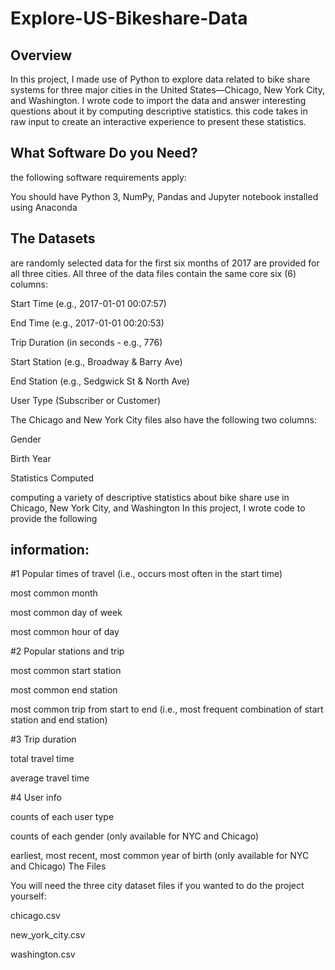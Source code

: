 # Explore-US-Bikeshare-Data
## Overview
In this project, I made use of Python to explore data related to bike share systems for three major cities in the United States—Chicago, New York City, and Washington. I wrote code to import the data and answer interesting questions about it by computing descriptive statistics. this code takes in raw input to create an interactive experience to present these statistics.

## What Software Do you Need?
the following software requirements apply:

You should have Python 3, NumPy, Pandas and Jupyter notebook installed using Anaconda
## The Datasets
are randomly selected data for the first six months of 2017 are provided for all three cities. All three of the data files contain the same core six (6) columns:


Start Time (e.g., 2017-01-01 00:07:57)

End Time (e.g., 2017-01-01 00:20:53)

Trip Duration (in seconds - e.g., 776)

Start Station (e.g., Broadway & Barry Ave)

End Station (e.g., Sedgwick St & North Ave)

User Type (Subscriber or Customer)

The Chicago and New York City files also have the following two columns:

Gender

Birth Year

Statistics Computed

computing a variety of descriptive statistics about bike share use in Chicago, New York City, and Washington In this project, I wrote code to provide the following 
## information:

#1 Popular times of travel (i.e., occurs most often in the start time)

most common month

most common day of week

most common hour of day

#2 Popular stations and trip


most common start station

most common end station

most common trip from start to end (i.e., most frequent combination of start station and end station)

#3 Trip duration

total travel time

average travel time

#4 User info

counts of each user type

counts of each gender (only available for NYC and Chicago)

earliest, most recent, most common year of birth (only available for NYC and Chicago) The Files

You will need the three city dataset files if you wanted to do the project yourself:

chicago.csv

new_york_city.csv

washington.csv

